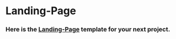 # Landing-Page

### Here is the [Landing-Page](https://chetan6780.github.io/Landing-Page/) template for your next project.
